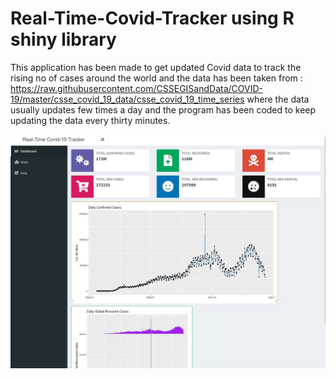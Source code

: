 # Real-Time-Covid-Tracker using R shiny library


This application has been made to get updated Covid data to track the rising no of cases around the world and the data has been taken from
: https://raw.githubusercontent.com/CSSEGISandData/COVID-19/master/csse_covid_19_data/csse_covid_19_time_series where the data usually updates few times a day and 
the program has been coded to keep updating the data every thirty minutes.


![This is an image](https://github.com/fernandosrinesh/Real-Time-Covid-Tracker/blob/main/Screenshot%201.jpeg)
